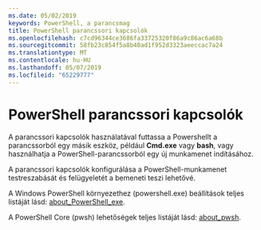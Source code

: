 ```yaml
---
ms.date: 05/02/2019
keywords: PowerShell, a parancsmag
title: PowerShell parancssori kapcsolók
ms.openlocfilehash: c7cd96344ce3686fa33725320f86a9c86ac6a68b
ms.sourcegitcommit: 58fb23c854f5a8b40ad1f952d3323aeeccac7a24
ms.translationtype: MT
ms.contentlocale: hu-HU
ms.lasthandoff: 05/07/2019
ms.locfileid: "65229777"
---
```

# <a name="powershell-command-line-options"></a>PowerShell parancssori kapcsolók

A parancssori kapcsolók használatával futtassa a Powershellt a parancssorból egy másik eszköz, például **Cmd.exe** vagy **bash**, vagy használhatja a PowerShell-parancssorból egy új munkamenet indításához.

A parancssori kapcsolók konfigurálása a PowerShell-munkamenet testreszabását és felügyeletét a bemeneti teszi lehetővé.

A Windows PowerShell környezethez (powershell.exe) beállítások teljes listáját lásd: [about_PowerShell_exe](/powershell/module/Microsoft.PowerShell.Core/About/about_PowerShell_exe).

A PowerShell Core (pwsh) lehetőségek teljes listáját lásd: [about_pwsh](/powershell/module/Microsoft.PowerShell.Core/About/about_pwsh).